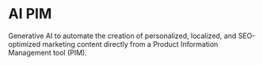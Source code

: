 # AI PIM
Generative AI to automate the creation of personalized, localized, and SEO-optimized marketing content directly from a Product Information Management tool (PIM).
